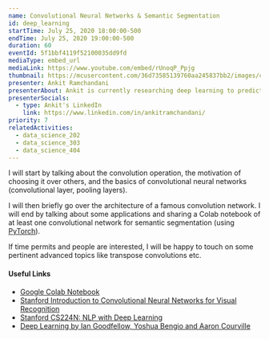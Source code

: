 ```yaml
---
name: Convolutional Neural Networks & Semantic Segmentation
id: deep_learning
startTime: July 25, 2020 18:00:00-500
endTime: July 25, 2020 19:00:00-500
duration: 60
eventId: 5f1bbf4119f52100035dd9fd
mediaType: embed_url
mediaLink: https://www.youtube.com/embed/rUnoqP_Ppjg
thumbnail: https://mcusercontent.com/36d73585139760aa245837bb2/images/c91cc4f8-d7fa-4195-9e5f-878a6df31e38.jpg
presenter: Ankit Ramchandani
presenterAbout: Ankit is currently researching deep learning to predict the spread of COVID-19 in the US using several heterogenous features. He has also interned at Facebook in an applied machine learning team to create models to rank Facebook stories and researched in autonomous driving and detected lane marks and traffic signs using machine learning.
presenterSocials:
  - type: Ankit's LinkedIn
    link: https://www.linkedin.com/in/ankitramchandani/
priority: 7
relatedActivities:
  - data_science_202
  - data_science_303
  - data_science_404
---
```


I will start by talking about the convolution operation, the motivation of choosing it over others, and the basics of convolutional neural networks (convolutional layer, pooling layers).

I will then briefly go over the architecture of a famous convolution network. I will end by talking about some applications and sharing a Colab notebook of at least one convolutional network for semantic segmentation (using [PyTorch](https://pytorch.org/)).

If time permits and people are interested, I will be happy to touch on some pertinent advanced topics like transpose convolutions etc.

#### Useful Links
- [Google Colab Notebook](http://tiny.cc/td2020cnn)
- [Stanford Introduction to Convolutional Neural Networks for Visual Recognition](https://www.youtube.com/watch?v=vT1JzLTH4G4&list=PL3FW7Ku3i5JvHM8tjYjzLfQRF3EO8sYv)
- [Stanford CS224N: NLP with Deep Learning](https://www.youtube.com/watch?v=8rXD5-xhemo&list=PLoROMvodv4rOhcuXMZkNm7j3tVwBBY42z)
- [Deep Learning by Ian Goodfellow, Yoshua Bengio and Aaron Courville](https://www.deeplearningbook.org/)